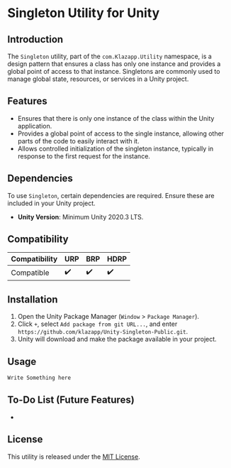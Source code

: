 # Singleton Utility for Unity

## Introduction
The `Singleton` utility, part of the `com.Klazapp.Utility` namespace, is a design pattern that ensures a class has only one instance and provides a global point of access to that instance. Singletons are commonly used to manage global state, resources, or services in a Unity project.

## Features
- Ensures that there is only one instance of the class within the Unity application.
- Provides a global point of access to the single instance, allowing other parts of the code to easily interact with it.
- Allows controlled initialization of the singleton instance, typically in response to the first request for the instance.

## Dependencies
To use `Singleton`, certain dependencies are required. Ensure these are included in your Unity project.
- **Unity Version**: Minimum Unity 2020.3 LTS.

## Compatibility
| Compatibility        | URP | BRP | HDRP |
|----------------------|-----|-----|------|
| Compatible           | ✔️  | ✔️  | ✔️   |

## Installation
1. Open the Unity Package Manager (`Window` > `Package Manager`).
2. Click `+`, select `Add package from git URL...`, and enter `https://github.com/klazapp/Unity-Singleton-Public.git`.
3. Unity will download and make the package available in your project.

## Usage
```csharp
Write Something here
```

## To-Do List (Future Features)
- 

## License
This utility is released under the [MIT License](LICENSE).

